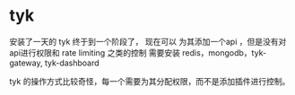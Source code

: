 # tyk
安装了一天的 tyk 终于到一个阶段了，
现在可以 为其添加一个api ，但是没有对api进行权限和 rate limiting 之类的控制
需要安装 redis，mongodb，tyk-gateway, tyk-dashboard

tyk 的操作方式比较奇怪，每一个需要为其分配权限，而不是添加插件进行控制。